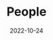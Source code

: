 ---
title: People
type: landing
date: "2022-10-24"

image:
  placement: 1
  caption: ""
  focal_point: Center
  preview_only: false
  alt_text:
  filename: coders.jpg

sections:
  # ---------------------------
  # Hero / banner
  # ---------------------------
  - block: markdown
    content:
      title: "👥 Meet Our Team"
      subtitle: "🤝 [Our collaborators can be found here](/collaborators/)"
      text: ""
    design:
      columns: "1"
      background:
        image:
          filename: team.jpg
          filters:
            brightness: 0.5
        size: cover
        position: center
        parallax: true
        text_color_light: true

  # ---------------------------
  # Principal Investigator
  # ---------------------------
  - block: about.biography
    content:
      title: "Principal Investigator `:man_teacher:`"
      username: admin   # Make sure your PI account slug is "admin" (or update accordingly)
    design:
      columns: "1"

  # ---------------------------
  # Other Members (ordered by weight)
  # ---------------------------
  - block: people
    content:
      title: "👥 Other Members"
      # Order members by the "weight" field in each author’s _index.md
      sort_by: Params.weight
      sort_ascending: true

      # Optional: exclude PI so it doesn’t appear twice
      exclude:
        - admin

      # Groups to display, shown in the listed order
      user_groups:
        - Postdocs
        - Research Scientist
        - Graduate Students
        - Undergraduate Students
        - Intern
        - Visiting Scholar
        - Administration
        - Visitors
        - Alumni
    design:
      show_interests: true
      show_role: true
      show_social: true
      show_organizations: true

  # ---------------------------
  # Footer background block (optional, can be empty)
  # ---------------------------
  - block: markdown
    content:
      title:
      subtitle: ""
      text:
    design:
      columns: "1"
      background:
        image:
          filename: team.jpg
          filters:
            brightness: 1
          parallax: false
          position: center
          size: cover
          text_color_light: true
      spacing:
        padding: ["20px", "0", "20px", "0"]
      css_class: fullscreen
---